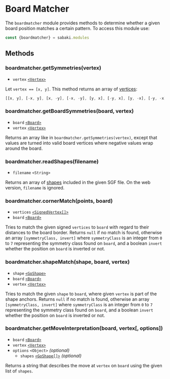 # Board Matcher

The `boardmatcher` module provides methods to determine whether a given board position matches a certain pattern. To access this module use:

~~~js
const {boardmatcher} = sabaki.modules
~~~

## Methods

### boardmatcher.getSymmetries(vertex)

* `vertex` [`<Vertex>`](vertex.md)

Let `vertex == [x, y]`. This method returns an array of [vertices](vertex.md):

~~~js
[[x, y], [-x, y], [x, -y], [-x, -y], [y, x], [-y, x], [y, -x], [-y, -x]]
~~~

### boardmatcher.getBoardSymmetries(board, vertex)

* `board` [`<Board>`](board.md)
* `vertex` [`<Vertex>`](vertex.md)

Returns an array like in `boardmatcher.getSymmetries(vertex)`, except that values are turned into valid board vertices where negative values wrap around the board.

### boardmatcher.readShapes(filename)

* `filename` `<String>`

Returns an array of [shapes](goshape.md) included in the given SGF file. On the web version, `filename` is ignored.

### boardmatcher.cornerMatch(points, board)

* `vertices` [`<SignedVertex[]>`](vertex.md)
* `board` [`<Board>`](board.md)

Tries to match the given signed `vertices` to `board` with regard to their distances to the board border. Returns `null` if no match is found, otherwise an array `[symmetryClass, invert]` where `symmetryClass` is an integer from `0` to `7` representing the symmetry class found on `board`, and a boolean `invert` whether the position on `board` is inverted or not.

### boardmatcher.shapeMatch(shape, board, vertex)

* `shape` [`<GoShape>`](goshape.md)
* `board` [`<Board>`](board.md)
* `vertex` [`<Vertex>`](vertex.md)

Tries to match the given `shape` to `board`, where given `vertex` is part of the shape anchors. Returns `null` if no match is found, otherwise an array `[symmetryClass, invert]` where `symmetryClass` is an integer from `0` to `7` representing the symmetry class found on `board`, and a boolean `invert` whether the position on `board` is inverted or not.

### boardmatcher.getMoveInterpretation(board, vertex[, options])

* `board` [`<Board>`](board.md)
* `vertex` [`<Vertex>`](vertex.md)
* `options` `<Object>` *(optional)*
    * `shapes` [`<GoShape[]>`](goshape.md) *(optional)*

Returns a string that describes the move at `vertex` on `board` using the given list of `shapes`.
